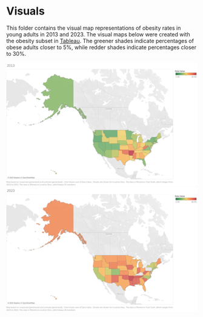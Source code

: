# Visuals
This folder contains the visual map representations of obesity rates in young adults in 2013 and 2023.
The visual maps below were created with the obesity subset in [Tableau](https://www.tableau.com/).
The greener shades indicate percentages of obese adults closer to 5%, while redder shades indicate percentages closer to 30%.

![Map of young adult obesity rates in 2013](https://github.com/makayla-ma/Obesity_US/blob/main/Visuals/2013.png "2013 Visual")
![Map of young adult obesity rates in 2023](https://github.com/makayla-ma/Obesity_US/blob/main/Visuals/2023.png "2023 Visual")
